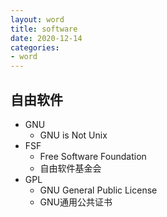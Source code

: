 ```yaml
---
layout: word
title: software
date: 2020-12-14
categories:
- word
---
```


## 自由软件
* GNU
	* GNU is Not Unix
* FSF
	* Free Software Foundation
	* 自由软件基金会
* GPL
	* GNU General Public License
	* GNU通用公共证书
